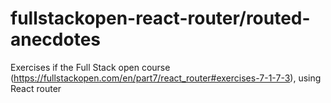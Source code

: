 # fullstackopen-react-router/routed-anecdotes
Exercises if the Full Stack open course (https://fullstackopen.com/en/part7/react_router#exercises-7-1-7-3), using React router
